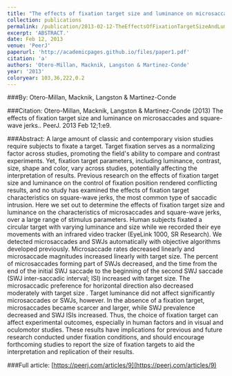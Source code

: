 ```yaml
---
title: "The effects of fixation target size and luminance on microsaccades and square-wave jerks."
collection: publications
permalink: /publication/2013-02-12-TheEffectsOfFixationTargetSizeAndLuminanceOnMicrosaccadesAndSqu
excerpt: 'ABSTRACT.'
date: Feb 12, 2013
venue: 'PeerJ'
paperurl: 'http://academicpages.github.io/files/paper1.pdf'
citation: 'a'
authors: 'Otero-Millan, Macknik, Langston & Martinez-Conde'
year: '2013'
coloryear: 103,36,222,0.2
---
```


###By: 
Otero-Millan, Macknik, Langston & Martinez-Conde

###Citation: 
Otero-Millan, Macknik, Langston & Martinez-Conde (2013) The effects of fixation target size and luminance on microsaccades and square-wave jerks.. PeerJ. 2013 Feb 12;1:e9. 

###Abstract: 
A large amount of classic and contemporary vision studies require subjects to fixate a target. Target fixation serves as a normalizing factor across studies, promoting the field's ability to compare and contrast experiments. Yet, fixation target parameters, including luminance, contrast, size, shape and color, vary across studies, potentially affecting the interpretation of results. Previous research on the effects of fixation target size and luminance on the control of fixation position rendered conflicting results, and no study has examined the effects of fixation target characteristics on square-wave jerks, the most common type of saccadic intrusion. Here we set out to determine the effects of fixation target size and luminance on the characteristics of microsaccades and square-wave jerks, over a large range of stimulus parameters. Human subjects fixated a circular target with varying luminance and size while we recorded their eye movements with an infrared video tracker (EyeLink 1000, SR Research). We detected microsaccades and SWJs automatically with objective algorithms developed previously. Microsaccade rates decreased linearly and microsaccade magnitudes increased linearly with target size. The percent of microsaccades forming part of SWJs decreased, and the time from the end of the initial SWJ saccade to the beginning of the second SWJ saccade (SWJ inter-saccadic interval; ISI) increased with target size. The microsaccadic preference for horizontal direction also decreased moderately with target size . Target luminance did not affect significantly microsaccades or SWJs, however. In the absence of a fixation target, microsaccades became scarcer and larger, while SWJ prevalence decreased and SWJ ISIs increased. Thus, the choice of fixation target can affect experimental outcomes, especially in human factors and in visual and oculomotor studies. These results have implications for previous and future research conducted under fixation conditions, and should encourage forthcoming studies to report the size of fixation targets to aid the interpretation and replication of their results.

###Full article: 
[https://peerj.com/articles/9](https://peerj.com/articles/9)
